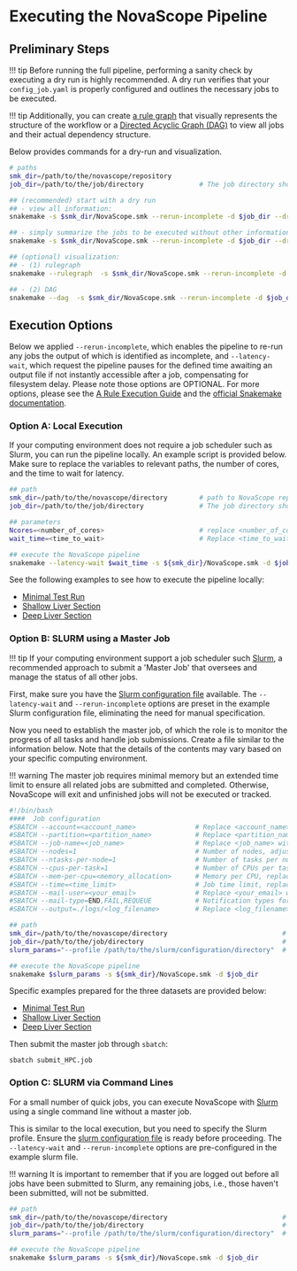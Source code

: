 
# Executing the NovaScope Pipeline

## Preliminary Steps 

!!! tip
    Before running the full pipeline, performing a sanity check by executing a dry run is highly recommended. A dry run verifies that your `config_job.yaml` is properly configured and outlines the necessary jobs to be executed.

!!! tip
    Additionally, you can create [a rule graph](../home/workflow_structure.md) that visually represents the structure of the workflow or a [Directed Acyclic Graph (DAG)](https://snakemake.readthedocs.io/en/stable/tutorial/basics.html#step-4-indexing-read-alignments-and-visualizing-the-dag-of-jobs) to view all jobs and their actual dependency structure.

Below provides commands for a dry-run and visualization.
```bash
# paths
smk_dir=/path/to/the/novascope/repository
job_dir=/path/to/the/job/directory              # The job directory should has the `config_job.yaml` file.

## (recommended) start with a dry run
## - view all information:
snakemake -s $smk_dir/NovaScope.smk --rerun-incomplete -d $job_dir --dry-run -p

## - simply summarize the jobs to be executed without other information:
snakemake -s $smk_dir/NovaScope.smk --rerun-incomplete -d $job_dir --dry-run --quiet

## (optional) visualization:
## - (1) rulegraph
snakemake --rulegraph  -s $smk_dir/NovaScope.smk --rerun-incomplete -d $job_dir | dot -Tpdf > rulegraph.pdf

## - (2) DAG
snakemake --dag  -s $smk_dir/NovaScope.smk --rerun-incomplete -d $job_dir | dot -Tpdf > dag.pdf
```

## Execution Options

Below we applied `--rerun-incomplete`, which enables the pipeline to re-run any jobs the output of which is identified as incomplete, and `--latency-wait`, which request the pipeline pauses for the defined time awaiting an output file if not instantly accessible after a job, compensating for filesystem delay. Please note those options are OPTIONAL. For more options, please see the [A Rule Execution Guide](../walkthrough/execution_guide/core_concepts.md#execution-dynamics) and the [official Snakemake documentation](https://snakemake.readthedocs.io/en/stable/index.html).

### Option A: Local Execution

If your computing environment does not require a job scheduler such as Slurm, you can run the pipeline locally. An example script is provided below. Make sure to replace the variables to relevant paths, the number of cores, and the time to wait for latency. 

```bash
## path
smk_dir=/path/to/the/novascope/directory        # path to NovaScope repository
job_dir=/path/to/the/job/directory              # The job directory should has the `config_job.yaml` file.

## parameters
Ncores=<number_of_cores>                        # replace <number_of_cores> by the number of available CPU cores you wish to use
wait_time=<time_to_wait>                        # Replace <time_to_wait> with a specific duration in seconds, e.g., 120.

## execute the NovaScope pipeline
snakemake --latency-wait $wait_time -s ${smk_dir}/NovaScope.smk -d $job_dir --cores $Ncores --rerun-incomplete 
```

See the following examples to see how to execute the pipeline locally:

* [Minimal Test Run](https://github.com/seqscope/NovaScope/blob/main/testrun/minimal_test_run/submit_local.sh)
* [Shallow Liver Section](https://github.com/seqscope/NovaScope/blob/main/testrun/shallow_liver_section/submit_local.sh)
* [Deep Liver Section](https://github.com/seqscope/NovaScope/blob/main/testrun/deep_liver_section/submit_local.sh)


### Option B: SLURM using a Master Job

!!! tip
    If your computing environment support a job scheduler such [Slurm](https://slurm.schedmd.com/documentation.html), a recommended approach to submit a 'Master Job' that oversees and manage the status of all other jobs. 

First, make sure you have the [Slurm configuration file](../installation/slurm.md) available. The `--latency-wait` and `--rerun-incomplete` options are preset in the example Slurm configuration file, eliminating the need for manual specification.

Now you need to establish the master job, of which the role is to monitor the progress of all tasks and handle job submissions. Create a file similar to the information below. Note that the details of the contents may vary based on your specific computing environment. 

!!! warning 
       The master job requires minimal memory but an extended time limit to ensure all related jobs are submitted and completed. Otherwise, NovaScope will exit and unfinished jobs will not be executed or tracked.

```bash
#!/bin/bash
####  Job configuration
#SBATCH --account=<account_name>               # Replace <account_name> with your account identifier
#SBATCH --partition=<partition_name>           # Replace <partition_name> with your partition name
#SBATCH --job-name=<job_name>                  # Replace <job_name> with a name for your job
#SBATCH --nodes=1                              # Number of nodes, adjust as needed
#SBATCH --ntasks-per-node=1                    # Number of tasks per node, adjust based on requirement
#SBATCH --cpus-per-task=1                      # Number of CPUs per task, adjust as needed
#SBATCH --mem-per-cpu=<memory_allocation>      # Memory per CPU, replace <memory_allocation> with value, e.g., "2000m"
#SBATCH --time=<time_limit>                    # Job time limit, replace <time_limit> with value, e.g., "72:00:00"
#SBATCH --mail-user=<your_email>               # Replace <your_email> with your email address
#SBATCH --mail-type=END,FAIL,REQUEUE           # Notification types for job status
#SBATCH --output=./logs/<log_filename>         # Replace <log_filename> with the log file name pattern

## path
smk_dir=/path/to/the/novascope/directory                             # path to NovaScope repository
job_dir=/path/to/the/job/directory                                   # The job directory should has the `config_job.yaml` file.
slurm_params="--profile /path/to/the/slurm/configuration/directory"  # The slurm configuration directory should have the slurm configuration file: `config.yaml`.

## execute the NovaScope pipeline
snakemake $slurm_params -s ${smk_dir}/NovaScope.smk -d $job_dir 
```

Specific examples prepared for the three datasets are provided below:

* [Minimal Test Run](https://github.com/seqscope/NovaScope/blob/main/testrun/minimal_test_run/submit_HPC.job)
* [Shallow Liver Section](https://github.com/seqscope/NovaScope/blob/main/testrun/shallow_liver_section/submit_HPC.job)
* [Deep Liver Section](https://github.com/seqscope/NovaScope/blob/main/testrun/deep_liver_section/submit_HPC.job)

Then submit the master job through `sbatch`:

```
sbatch submit_HPC.job
```

### Option C: SLURM via Command Lines

For a small number of quick jobs, you can execute NovaScope with [Slurm](https://slurm.schedmd.com/documentation.html) using a single command line without a master job. 

This is similar to the local execution, but you need to specify the Slurm profile. Ensure the [slurm configuration file](../installation/slurm.md) is ready before proceeding. The `--latency-wait` and `--rerun-incomplete` options are pre-configured in the example slurm file.

!!! warning
    It is important to remember that if you are logged out before all jobs have been submitted to Slurm, any remaining jobs, i.e., those haven't been submitted, will not be submitted.

```bash
## path
smk_dir=/path/to/the/novascope/directory                             # path to NovaScope repository
job_dir=/path/to/the/job/directory                                   # The job directory should has the `config_job.yaml` file.
slurm_params="--profile /path/to/the/slurm/configuration/directory"  # The slurm directory should have the configuration file: `config.yaml`.

## execute the NovaScope pipeline
snakemake $slurm_params -s ${smk_dir}/NovaScope.smk -d $job_dir
```

